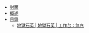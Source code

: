 * [封面](/)
* [概述](/README.md)
* [目錄](/zh_tw/README.md)
  * [地獄石英 | 地獄石英 | 工作台：無序](/zh_tw/recipes/quartz/quartz__quartz__crafting_shapeless.md)
